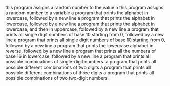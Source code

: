 this program assigns a random number to the value n
this program assigns a random number to a variable
 a program that prints the alphabet in lowercase, followed by a new line
a program that prints the alphabet in lowercase, followed by a new line
a program that prints the alphabet in lowercase, and then in uppercase, followed by a new line
a program that prints all single digit numbers of base 10 starting from 0, followed by a new line
a program that prints all single digit numbers of base 10 starting from 0, followed by a new line
 a program that prints the lowercase alphabet in reverse, followed by a new line
a program that prints all the numbers of base 16 in lowercase, followed by a new line
a program that prints all possible combinations of single-digit numbers.
a program that prints all possible different combinations of two digits
a program that prints all possible different combinations of three digits
a program that prints all possible combinations of two two-digit numbers
